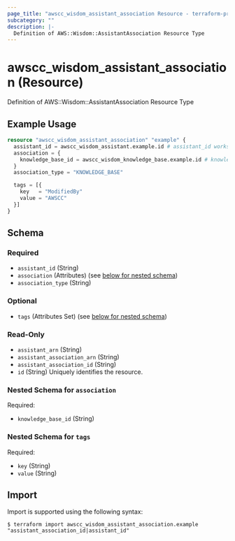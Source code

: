 ```yaml
---
page_title: "awscc_wisdom_assistant_association Resource - terraform-provider-awscc"
subcategory: ""
description: |-
  Definition of AWS::Wisdom::AssistantAssociation Resource Type
---
```


# awscc_wisdom_assistant_association (Resource)

Definition of AWS::Wisdom::AssistantAssociation Resource Type

## Example Usage

```terraform
resource "awscc_wisdom_assistant_association" "example" {
  assistant_id = awscc_wisdom_assistant.example.id # assistant_id works as well.
  association = {
    knowledge_base_id = awscc_wisdom_knowledge_base.example.id # knowledge_base_id works as well.
  }
  association_type = "KNOWLEDGE_BASE"

  tags = [{
    key   = "ModifiedBy"
    value = "AWSCC"
  }]
}
```

<!-- schema generated by tfplugindocs -->
## Schema

### Required

- `assistant_id` (String)
- `association` (Attributes) (see [below for nested schema](#nestedatt--association))
- `association_type` (String)

### Optional

- `tags` (Attributes Set) (see [below for nested schema](#nestedatt--tags))

### Read-Only

- `assistant_arn` (String)
- `assistant_association_arn` (String)
- `assistant_association_id` (String)
- `id` (String) Uniquely identifies the resource.

<a id="nestedatt--association"></a>
### Nested Schema for `association`

Required:

- `knowledge_base_id` (String)


<a id="nestedatt--tags"></a>
### Nested Schema for `tags`

Required:

- `key` (String)
- `value` (String)

## Import

Import is supported using the following syntax:

```shell
$ terraform import awscc_wisdom_assistant_association.example "assistant_association_id|assistant_id"
```
